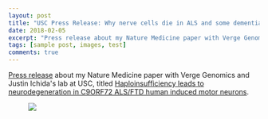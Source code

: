 ```yaml
---
layout: post
title: "USC Press Release: Why nerve cells die in ALS and some dementia cases"
date: 2018-02-05
excerpt: "Press release about my Nature Medicine paper with Verge Genomics and Justin Ichida's lab at USC."
tags: [sample post, images, test]
comments: true
---
```


[Press release](https://news.usc.edu/135748/mutation-causes-man-cases-of-als-and-dementia-usc-stem-cell-study-finds/) about my Nature Medicine paper with Verge Genomics and Justin Ichida's lab at USC, titled [Haploinsufficiency leads to neurodegeneration in C9ORF72 ALS/FTD human induced motor neurons](https://www.nature.com/articles/nm.4490).

<figure>
	<a href="https://news.usc.edu/135748/mutation-causes-man-cases-of-als-and-dementia-usc-stem-cell-study-finds/"><img src="https://news.usc.edu/files/2018/02/ALS_MotorNerveCells_web.jpg"></a>
</figure>

